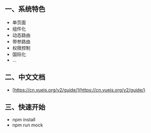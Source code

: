 ## 一、系统特色
- 单页面
- 组件化
- 动态路由
- 带参路由
- 权限控制
- 国际化
- ...

## 二、中文文档
- [https://cn.vuejs.org/v2/guide/](https://cn.vuejs.org/v2/guide/)

## 三、快速开始
- npm install
- npm run mock
